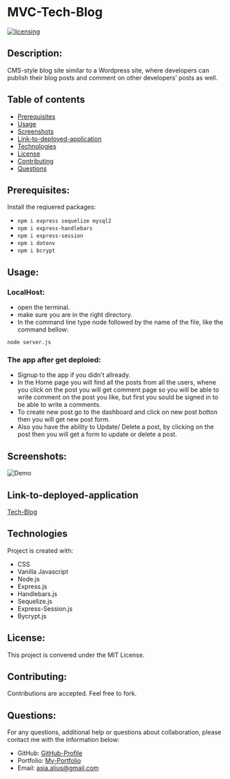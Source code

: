 # MVC-Tech-Blog
[![licensing](https://img.shields.io/badge/license-MIT-brightgreen)](https://docs.github.com/en/github/creating-cloning-and-archiving-repositories/licensing-a-repository#searching-github-by-license-type)


## Description:
CMS-style blog site similar to a Wordpress site, where developers can publish their blog posts and comment on other developers’ posts as well.

## Table of contents
* [Prerequisites](#Prerequisites)
* [Usage](#usage)
* [Screenshots](#screenshots)
* [Link-to-deployed-application](#link-to-deployed-application)
* [Technologies](#technologies)
* [License](#license)
* [Contributing](#contributing)
* [Questions](#questions)


## Prerequisites:
Install the reqiuered packages:
* ``` npm i express sequelize mysql2 ```
* ``` npm i express-handlebars ```
* ``` npm i express-session ```
* ``` npm i dotenv ```
* ``` npm i bcrypt ```

## Usage:

### LocalHost:
  * open the terminal.
  * make sure you are in the right directory.
  * In the command line type node followed by the name of the file, like the command bellow:<br />
  ```
  node server.js
  ```
### The app after get deploied:
  * Signup to the app if you didn't allready.
  * In the Home page you will find all the posts from all the users, whene you click on the post you will get comment page so you will be able to write comment on the post you like, but first you sould be signed in to be able to write a comments.
  * To create new post go to the dashboard and click on new post botton then you will get new post form.
  * Also you have the ability to Update/ Delete a post, by clicking on the post then you will get a form to update or delete a post. 

## Screenshots: 
![Demo]()

## Link-to-deployed-application
[Tech-Blog](https://mvc--tech--blog.herokuapp.com/)


## Technologies
Project is created with:

* CSS 
* Vanilla Javascript
* Node.js
* Express.js
* Handlebars.js 
* Sequelize.js
* Express-Session.js
* Bycrypt.js

## License:
  This project is convered under the MIT License.

## Contributing:
  Contributions are accepted. Feel free to fork.
 

## Questions:
  For any questions, additional help or questions about collaboration, please contact me with the information below:
 
  * GitHub: [GitHub-Profile](https://github.com/asia-codeing)
  * Portfolio: [My-Portfolio](https://asia-codeing.github.io/my-Portfolio/)
  * Email: asia.alius@gmail.com
